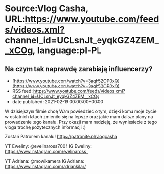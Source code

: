# Source:Vlog Casha, URL:https://www.youtube.com/feeds/videos.xml?channel_id=UCLsnJt_eyqkGZ4ZEM__xCOg, language:pl-PL

## Na czym tak naprawdę zarabiają influencerzy?
 - [https://www.youtube.com/watch?v=3aqh52OP0xQ](https://www.youtube.com/watch?v=3aqh52OP0xQ)
 - RSS feed: https://www.youtube.com/feeds/videos.xml?channel_id=UCLsnJt_eyqkGZ4ZEM__xCOg
 - date published: 2021-02-19 00:00:00+00:00

W dzisiejszym filmie chcę Wam powiedzieć o tym, dzięki komu moje życie w ostatnich latach zmieniło się na lepsze oraz jakie mam dalsze plany na prowadzenie tego kanału. Przy okazji mam nadzieję, że wyniesiecie z tego vloga trochę pożytecznych informacji :)

Zostań Patronem kanału!
https://patronite.pl/vlogcasha

YT Eweliny: @evelinaross7004 
IG Eweliny: https://www.instagram.com/evelinaross_

YT Adriana: @mowikamera 
IG Adriana: https://www.instagram.com/adriankilar/

